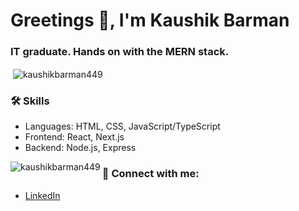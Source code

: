 <h1 align="left">Greetings 👋, I'm Kaushik Barman</h1>
<h3 align="left">IT graduate. Hands on with the MERN stack.</h3>
<p>&nbsp;<img align="center" src="https://github-readme-stats.vercel.app/api?username=kaushikbarman449&show_icons=true&locale=en" alt="kaushikbarman449" /></p>
<div>
<h3 align="left">🛠️ Skills</h3>
  <p>
    <ul>
  <li>Languages: HTML, CSS, JavaScript/TypeScript</li>
  <li>Frontend: React, Next.js</li>
  <li>Backend: Node.js, Express</li>
</ul>
  </p>
</div>

<div>
<p><img align="left" src="https://github-readme-stats.vercel.app/api/top-langs?username=kaushikbarman449&show_icons=true&locale=en&layout=compact" alt="kaushikbarman449" /></p>
</div>

<div>
<h3 align="left">🔗 Connect with me:</h3>
<ul>
  <li><a href="https://www.linkedin.com/in/kaushik-barman-3a884223b/">LinkedIn</a></li>
</ul>
</p>
</div>
